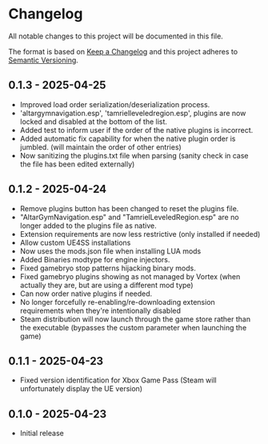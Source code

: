 # Changelog

All notable changes to this project will be documented in this file.

The format is based on [Keep a Changelog](http://keepachangelog.com/) and this project adheres to [Semantic Versioning](http://semver.org/).

## 0.1.3 - 2025-04-25

- Improved load order serialization/deserialization process.
- 'altargymnavigation.esp', 'tamrielleveledregion.esp', plugins are now locked and disabled at the bottom of the list.
- Added test to inform user if the order of the native plugins is incorrect.
- Added automatic fix capability for when the native plugin order is jumbled. (will maintain the order of other entries)
- Now sanitizing the plugins.txt file when parsing (sanity check in case the file has been edited externally)

## 0.1.2 - 2025-04-24

- Remove plugins button has been changed to reset the plugins file.
- "AltarGymNavigation.esp" and "TamrielLeveledRegion.esp" are no longer added to the plugins file as native.
- Extension requirements are now less restrictive (only installed if needed)
- Allow custom UE4SS installations
- Now uses the mods.json file when installing LUA mods
- Added Binaries modtype for engine injectors.
- Fixed gamebryo stop patterns hijacking binary mods.
- Fixed gamebryo plugins showing as not managed by Vortex (when actually they are, but are using a different mod type)
- Can now order native plugins if needed.
- No longer forcefully re-enabling/re-downloading extension requirements when they're intentionally disabled
- Steam distribution will now launch through the game store rather than the executable (bypasses the custom parameter when launching the game)

## 0.1.1 - 2025-04-23

- Fixed version identification for Xbox Game Pass (Steam will unfortunately display the UE version)

## 0.1.0 - 2025-04-23

- Initial release